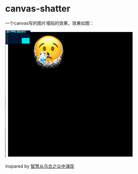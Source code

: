 # canvas-shatter

一个canvas写的图片塌陷的效果，效果如图：


![img](https://github.com/imgss/canvas-shatter/blob/master/shatter.gif?raw=true)


inspared by [智慧从乌合之众中涌现](http://tieba.baidu.com/p/3067870119)
